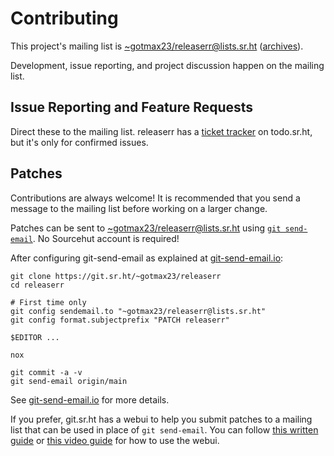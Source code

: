 <!--
Copyright (C) 2023 Maxwell G <maxwell@gtmx.me
SPDX-License-Identifier: MIT
-->

# Contributing

This project's mailing list is
[~gotmax23/releaserr@lists.sr.ht][mailto] ([archives]).

Development, issue reporting, and project discussion happen on the mailing
list.

[archives]: https://lists.sr.ht/~gotmax23/releaserr
[mailto]: mailto:~gotmax/releaserr@lists.sr.ht


## Issue Reporting and Feature Requests

Direct these to the mailing list. releaserr has a [ticket tracker][tracker] on
todo.sr.ht, but it's only for confirmed issues.

[tracker]: https://todo.sr.ht/~gotmax23/releaserr

## Patches

Contributions are always welcome!
It is recommended that you send a message to the mailing list before working on
a larger change.

Patches can be sent to [~gotmax23/releaserr@lists.sr.ht][mailto]
using [`git send-email`][1].
No Sourcehut account is required!

After configuring git-send-email as explained at [git-send-email.io][1]:

[mailto]: mailto:~gotmax23/releaserr@lists.sr.ht
[archives]: https://lists.sr.ht/~gotmax23/releaserr
[1]: https://git-send-email.io

```
git clone https://git.sr.ht/~gotmax23/releaserr
cd releaserr

# First time only
git config sendemail.to "~gotmax23/releaserr@lists.sr.ht"
git config format.subjectprefix "PATCH releaserr"

$EDITOR ...

nox

git commit -a -v
git send-email origin/main
```

See [git-send-email.io][1] for more details.

If you prefer, git.sr.ht has a webui to help you submit patches to a mailing
list that can be used in place of `git send-email`. You can follow [this
written guide][2] or [this video guide][3] for how to use the webui.

[2]: https://man.sr.ht/git.sr.ht/#sending-patches-upstream
[3]: https://spacepub.space/w/no6jnhHeUrt2E5ST168tRL

